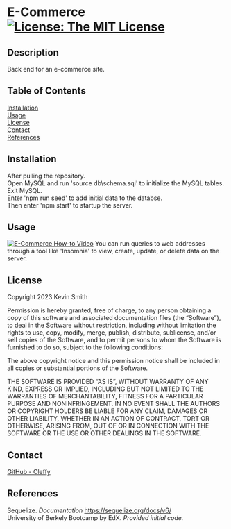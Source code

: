# E-Commerce [![License: The MIT License](https://img.shields.io/badge/License-MIT-yellow.svg)](https://opensource.org/licenses/MIT)
  ## Description
  Back end for an e-commerce site.  
  ## Table of Contents
  [Installation](#Installation)  
  [Usage](#Usage)  
  [License](#License)  
  [Contact](#Contact)  
  [References](#References)  
  ## <div id="Installation">Installation</div>
  After pulling the repository.  
  Open MySQL and run 'source db\schema.sql' to initialize the MySQL tables.  
  Exit MySQL.  
  Enter 'npm run seed' to add initial data to the databse.  
  Then enter 'npm start' to startup the server.  
  
  ## <div id="Usage">Usage</div>
  [![E-Commerce How-to Video](https://img.youtube.com/vi/lb-nocxOELY/maxresdefault.jpg)](https://youtu.be/lb-nocxOELY)
  You can run queries to web addresses through a tool like 'Insomnia' to view, create, update, or delete data on the server.  
  ## <div id="License">License</div>
  
Copyright 2023 Kevin Smith

Permission is hereby granted, free of charge, to any person obtaining a copy of this software and associated documentation files (the “Software”), to deal in the Software without restriction, including without limitation the rights to use, copy, modify, merge, publish, distribute, sublicense, and/or sell copies of the Software, and to permit persons to whom the Software is furnished to do so, subject to the following conditions:

The above copyright notice and this permission notice shall be included in all copies or substantial portions of the Software.

THE SOFTWARE IS PROVIDED “AS IS”, WITHOUT WARRANTY OF ANY KIND, EXPRESS OR IMPLIED, INCLUDING BUT NOT LIMITED TO THE WARRANTIES OF MERCHANTABILITY, FITNESS FOR A PARTICULAR PURPOSE AND NONINFRINGEMENT. IN NO EVENT SHALL THE AUTHORS OR COPYRIGHT HOLDERS BE LIABLE FOR ANY CLAIM, DAMAGES OR OTHER LIABILITY, WHETHER IN AN ACTION OF CONTRACT, TORT OR OTHERWISE, ARISING FROM, OUT OF OR IN CONNECTION WITH THE SOFTWARE OR THE USE OR OTHER DEALINGS IN THE SOFTWARE.  
  ## <div id="Contact">Contact</div>
  [GitHub - Cleffy](https://github.com/Cleffy/)  
  ## <div id="References">References</div>
  Sequelize. *Documentation* <https://sequelize.org/docs/v6/><br>
  University of Berkely Bootcamp by EdX. *Provided initial code.*
